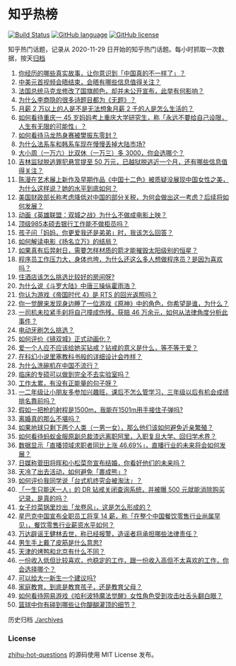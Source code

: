 # 知乎热榜
[![Build Status](https://github.com/ToWeLong/zhihu-hot-questions/workflows/CI/badge.svg)](https://github.com/ToWeLong/zhihu-hot-questions/actions)
[![GitHub language](https://img.shields.io/badge/language-golang-orange.svg)](https://golang.org/)
[![GitHub license](https://img.shields.io/github/license/ToWeLong/zhihu-hot-questions)](https://github.com/ToWeLong/zhihu-hot-questions/blob/main/LICENSE)

知乎热门话题，记录从 2020-11-29 日开始的知乎热门话题。每小时抓取一次数据，按天[归档](./archives)

<!-- BEGIN -->

1. [你经历的哪些真实故事，让你意识到「中国真的不一样了」？](https://www.zhihu.com/question/429896850)
1. [中美元首视频会晤结束，会晤有哪些信息值得关注？](https://www.zhihu.com/question/499140008)
1. [法国总统马克龙修改了国旗颜色，却并未公开宣布，此举有何影响？](https://www.zhihu.com/question/499048567)
1. [为什么李商隐的很多诗题目都为《无题》？](https://www.zhihu.com/question/306052528)
1. [月薪 2 万以上的人是不是无法想象月薪 2 千的人是怎么生活的？](https://www.zhihu.com/question/498200987)
1. [如何看待重庆一 45 岁妈妈考上重庆大学研究生，称「永远不要给自己设限，人生有无限的可能性」？](https://www.zhihu.com/question/498330384)
1. [如何看待马龙热身赛被樊振东零封？](https://www.zhihu.com/question/498950220)
1. [为什么法系车和韩系车现在慢慢丢掉大陆市场?](https://www.zhihu.com/question/477521316)
1. [大小周（一万六）比双休（一万三）多 3000，你会选哪个？](https://www.zhihu.com/question/498546088)
1. [吉林监狱脱逃罪犯悬赏提至 50 万元，已越狱脱逃近一个月，还有哪些信息值得关注？](https://www.zhihu.com/question/499061162)
1. [陈漫在艺术展上新作及早期作品《中国十二色》被质疑没展现中国女性之美，为什么这样说？她的水平到底如何？](https://www.zhihu.com/question/499021690)
1. [美国财政部长称考虑降低对中国的部分关税，为何会做出这一考虑？后续将如何发展？](https://www.zhihu.com/question/499165259)
1. [动画《英雄联盟：双城之战》为什么不做成电影上映？](https://www.zhihu.com/question/497789845)
1. [顶级985本硕去银行工作能不做柜员吗？](https://www.zhihu.com/question/424570443)
1. [孩子问「妈妈，你更爱我还是弟弟」时，我该怎么回答？](https://www.zhihu.com/question/496825970)
1. [如何解读电影《扬名立万》的结局？](https://www.zhihu.com/question/498243157)
1. [如果真有后羿射日，需要怎样材质的箭才能摧毁太阳级别的恒星？](https://www.zhihu.com/question/497707055)
1. [程序员工作压力大，身体也垮，为什么还这么多人想做程序员？是因为喜欢吗？](https://www.zhihu.com/question/493157108)
1. [住酒店该怎么挑选比较好的房间呀?](https://www.zhihu.com/question/496998544)
1. [为什么说《斗罗大陆》中唐三操纵霍雨浩？](https://www.zhihu.com/question/451497508)
1. [你认为游戏《帝国时代 4》是 RTS 的回光返照吗？](https://www.zhihu.com/question/497424116)
1. [你一觉醒来发现身边睡了一位游戏《原神》中的角色，你希望是谁，为什么？](https://www.zhihu.com/question/495856505)
1. [一司机未拉紧手刹将自己撞成伤残，获赔 46 万余元，如何从法律角度分析此事件？](https://www.zhihu.com/question/498949591)
1. [电动牙刷怎么挑选？](https://www.zhihu.com/question/288850178)
1. [如何评价《镜双城》正式动画化？](https://www.zhihu.com/question/498399621)
1. [爱一个人应不应该给她买钻戒？钻戒的意义是什么，等不等于爱？](https://www.zhihu.com/question/497894003)
1. [在科幻小说里塞教科书般的详细设计会咋样？](https://www.zhihu.com/question/493758111)
1. [为什么洗碗机在中国不流行？](https://www.zhihu.com/question/367098893)
1. [临床的专硕可以做到完全不去实验室吗？](https://www.zhihu.com/question/494365713)
1. [工作太累，有没有正能量的句子呀？](https://www.zhihu.com/question/436899367)
1. [一二年级让小朋友多参加兴趣班，课后不怎么管学习，三年级以后有机会成绩排名靠前吗？](https://www.zhihu.com/question/485889044)
1. [假如一把枪的射程是1500m，我能在1501m用手接住子弹吗?](https://www.zhihu.com/question/478573888)
1. [离婚真的那么不堪吗？](https://www.zhihu.com/question/310607116)
1. [如果地球只剩下两个人类（一男一女），那么他们该如何避免近亲繁殖？](https://www.zhihu.com/question/497589085)
1. [如何看待蚂蚁金服原副总裁漆远离职阿里，入职复旦大学、回归学术界？](https://www.zhihu.com/question/498569803)
1. [数据显示「直播领域求职者同比上涨 46.69%」，直播行业的未来将会如何发展？](https://www.zhihu.com/question/499064508)
1. [日媒称菅田将晖和小松菜奈宣布结婚，你看好他们的未来吗？](https://www.zhihu.com/question/499095814)
1. [天冷了出去活动，如何避免「裹成熊」?](https://www.zhihu.com/question/499169813)
1. [如何评价我同学说「台式机终究会被淘汰」？](https://www.zhihu.com/question/441250882)
1. [「一生只能送一人」的 DR 钻戒关闭查询系统，并被曝 500 元就能消除购买记录，是真的吗？](https://www.zhihu.com/question/498042641)
1. [女子炒菜锅里炒出「龙卷风」，这是怎么形成的？](https://www.zhihu.com/question/498784399)
1. [星巴克中国宣布全职员工将享 14 薪，称「在整个中国餐饮零售行业尚属罕见」，餐饮零售行业薪资水平如何？](https://www.zhihu.com/question/498422113)
1. [万达辟谣王健林去世，称已经报警，造谣者将承担哪些法律责任？](https://www.zhihu.com/question/498991936)
1. [男生手上戴了皮筋是什么意思?](https://www.zhihu.com/question/318900542)
1. [天津的烤鸭和北京有什么不同？](https://www.zhihu.com/question/498173403)
1. [一份收入低但比较喜欢，也稳定的工作，跟一份收入高但不太喜欢的工作，你会选择哪个？](https://www.zhihu.com/question/494988731)
1. [可以给大一新生一个建议吗?](https://www.zhihu.com/question/497645221)
1. [家庭教育，到底是教育孩子，还是教育父母？](https://www.zhihu.com/question/491143267)
1. [如何看待网易游戏《哈利波特魔法觉醒》女性角色受到攻击吐舌头翻白眼？](https://www.zhihu.com/question/498925557)
1. [篮球中你有碰到哪些让你醍醐灌顶的细节？](https://www.zhihu.com/question/443277713)

<!-- END -->

历史归档 [./archives](./archives)


### License
[zhihu-hot-questions](https://github.com/towelong/zhihu-hot-questions) 的源码使用 MIT License 发布。